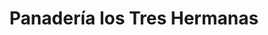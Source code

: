 ---
title: "Panadería los Tres Hermanas"
url: /puerto-montt/panaderia-los-tres-hermanas/
shop: panadería
---
